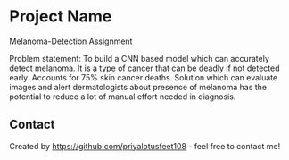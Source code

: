 # Project Name
Melanoma-Detection Assignment


Problem statement: To build a CNN based model which can accurately detect melanoma. It is a type of cancer that can be deadly if not detected early. Accounts for 75% skin cancer deaths. Solution which can evaluate images and alert dermatologists about presence of melanoma has the potential to reduce a lot of manual effort needed in diagnosis.


## Contact
Created by https://github.com/priyalotusfeet108 - feel free to contact me!
